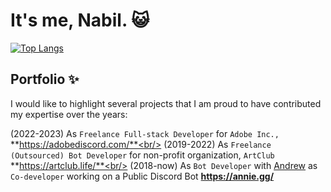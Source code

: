 # It's me, Nabil. 😺

[![Top Langs](https://github-readme-stats.vercel.app/api/top-langs/?username=klerikdust&theme=dracula&hide_border=true&layout=compact)](https://github.com/anuraghazra/github-readme-stats)

## Portfolio ✨
I would like to highlight several projects that I am proud to have contributed my expertise over the years:

(2022-2023) As `Freelance Full-stack Developer` for `Adobe Inc.,` 
**https://adobediscord.com/**<br/>
(2019-2022) As `Freelance (Outsourced) Bot Developer` for non-profit organization, `ArtClub` 
**https://artclub.life/**<br/>
(2018-now) As `Bot Developer` with [Andrew](https://github.com/Moore2021) as `Co-developer` working on a Public Discord Bot
**https://annie.gg/**


